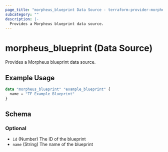 ```yaml
---
page_title: "morpheus_blueprint Data Source - terraform-provider-morpheus"
subcategory: ""
description: |-
  Provides a Morpheus blueprint data source.
---
```


# morpheus_blueprint (Data Source)

Provides a Morpheus blueprint data source.

## Example Usage

```terraform
data "morpheus_blueprint" "example_blueprint" {
  name = "TF Example Blueprint"
}
```

<!-- schema generated by tfplugindocs -->
## Schema

### Optional

- `id` (Number) The ID of the blueprint
- `name` (String) The name of the blueprint